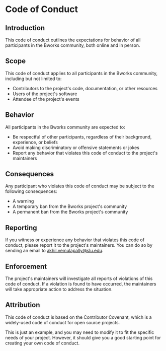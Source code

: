 # Code of Conduct
## Introduction
This code of conduct outlines the expectations for behavior of all participants in the Bworks community, both online and in person.

## Scope
This code of conduct applies to all participants in the Bworks community, including but not limited to:

+ Contributors to the project's code, documentation, or other resources
+ Users of the project's software
+ Attendee of the project's events
## Behavior
All participants in the Bworks community are expected to:

+ Be respectful of other participants, regardless of their background, experience, or beliefs
+ Avoid making discriminatory or offensive statements or jokes
+ Report any behavior that violates this code of conduct to the project's maintainers
## Consequences
Any participant who violates this code of conduct may be subject to the following consequences:

+ A warning
+ A temporary ban from the Bworks project's community
+ A permanent ban from the Bworks project's community
## Reporting
If you witness or experience any behavior that violates this code of conduct, please report it to the project's maintainers. You can do so by sending an email to akhil.vemulapally@slu.edu.

## Enforcement
The project's maintainers will investigate all reports of violations of this code of conduct. If a violation is found to have occurred, the maintainers will take appropriate action to address the situation.

## Attribution
This code of conduct is based on the Contributor Covenant, which is a widely-used code of conduct for open source projects.

This is just an example, and you may need to modify it to fit the specific needs of your project. However, it should give you a good starting point for creating your own code of conduct.
